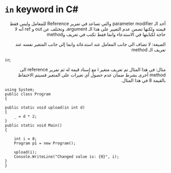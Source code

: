 # `in` keyword in C#
<div dir = "rtl"> 
أحد  الـ parameter modifier والتي تساعد في تمرير Reference للمعامل وليس فقط قيمته ولكنها تضمن عدم التغيير على هذا الـ argument، وتختلف عن  out و  ref أنه لا حاجة  لكتابتها في الاستدعاء وانما فقط تكتب في تعريف وmethod 

الصيغة: لا تضاف الى جانب المعامل عند استدعائه وانما إلى جانب المتغير نفسه عند تعريف الـ method
</div>

 `in`;
 
<div dir = "rtl"> 
 مثال:
 في هذا المثال تم تعريف متغير i مع إسناد قيمة له ثم تمرير reference الى method  أخرى بشرط ضمان عدم حصول أي تغيرات على المتغير فسيتم الاحتفاظ بالقيمة 8 في هذا المثال.
</div>

    using System;
    public class Program
    {
   
    public static void upload(in int d)
    {
        _ = d * 2;
    }
    public static void Main()
    {
     
        int i = 8;
        Program p1 = new Program();
       
        upload(i);
        Console.WriteLine("Changed value is: {0}", i);
    }
    }   